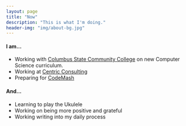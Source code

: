 ```yaml
---
layout: page
title: "Now"
description: "This is what I'm doing."
header-img: "img/about-bg.jpg"
---
```


#### I am...

* Working with [Columbus State Community College](http://cscc.edu) on new Computer Science curriculum.
* Working at [Centric Consulting](http://www.centricconsulting.com)
* Preparing for [CodeMash](http://codemash.org)

#### And...

* Learning to play the Ukulele
* Working on being more positive and grateful
* Working writing into my daily process
